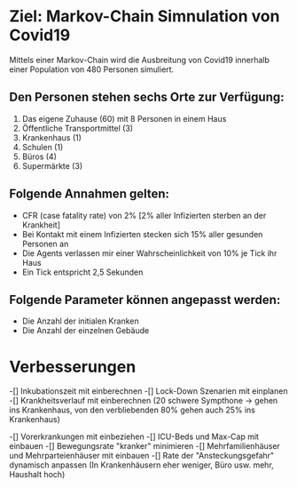 # Ziel: Markov-Chain Simnulation von Covid19
Mittels einer Markov-Chain wird die Ausbreitung von Covid19 innerhalb einer Population von 480 Personen simuliert.

## Den Personen stehen sechs Orte zur Verfügung:
1. Das eigene Zuhause (60) mit 8 Personen in einem Haus
2. Öffentliche Transportmittel (3)
3. Krankenhaus (1)
4. Schulen (1)
5. Büros (4)
6. Supermärkte (3)

## Folgende Annahmen gelten:
- CFR (case fatality rate) von 2% [2% aller Infizierten sterben an der Krankheit]
- Bei Kontakt mit einem Infizierten stecken sich 15% aller gesunden Personen an
- Die Agents verlassen mir einer Wahrscheinlichkeit von 10% je Tick ihr Haus
- Ein Tick entspricht 2,5 Sekunden


## Folgende Parameter können angepasst werden:
- Die Anzahl der initialen Kranken
- Die Anzahl der einzelnen Gebäude



# Verbesserungen

-[] Inkubationszeit mit einberechnen
-[] Lock-Down Szenarien mit einplanen
-[] Krankheitsverlauf mit einberechnen (20 schwere Sympthone -> gehen ins Krankenhaus, von den verbliebenden 80% gehen auch 25% ins Krankenhaus)


-[] Vorerkrankungen mit einbeziehen
-[] ICU-Beds und Max-Cap mit einbauen
-[] Bewegungsrate "kranker" minimieren
-[] Mehrfamilienhäuser und Mehrparteienhäuser mit einbauen
-[] Rate der "Ansteckungsgefahr" dynamisch anpassen (In Krankenhäusern eher weniger, Büro usw. mehr, Haushalt hoch)